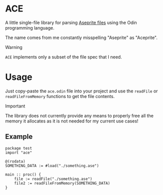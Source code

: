 # ACE
A little single-file library for parsing [Aseprite files](https://github.com/aseprite/aseprite/blob/main/docs/ase-file-specs.md)
using the Odin programming language.

The name comes from me constantly misspelling "Aseprite" as "Aceprite".

> [!WARNING]
> `ACE` implements only a subset of the file spec that I need.

# Usage
Just copy-paste the `ace.odin` file into your project and use the `readFile` or
`readFileFromMemory` functions to get the file contents.

> [!IMPORTANT]
> The library does not currently provide any means to properly free all the
> memory it allocates as it is not needed for my current use cases!

## Example

```odin
package test
import "ace"

@(rodata)
SOMETHING_DATA := #load("./something.ase")

main :: proc() {
    file := readFile("./something.ase")
    file2 := readFileFromMemory(SOMETHING_DATA)
}
```
